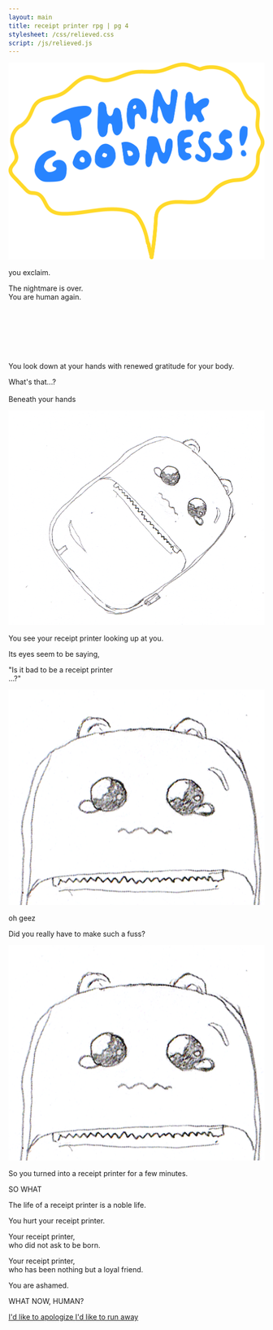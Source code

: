 ```yaml
---
layout: main
title: receipt printer rpg | pg 4
stylesheet: /css/relieved.css
script: /js/relieved.js
---
```



<div class="thankgoodness">
  <p id="goodness">
    <img src="/images/thankgoodness2.png">
  </p>
  <p id="youexclaim">
   you exclaim.
  </p>


  <p id="nightmare">
    The nightmare is over.<br>
    You are human again.<br><br><br><br><br><br><br><br>
    You look down at your hands with renewed gratitude for your body.
  </p>
</div>
<div id="transition">
</div>

<div id="lookdown">
  <div id="handsbox">
  </div>

  <p class="whatsthat">What's that...?<br><br>Beneath your hands</p>

  <div class="boxy">
    <img src="/images/teary-rp.png">
  </div>

  <p>You see your receipt printer looking up at you.</p>

  <p>Its eyes seem to be saying,</p>

  <p id="soterrible">"Is it bad to be a receipt printer<br>...?"</p>

  <div class="boxy">
    <img src="/images/teary-rp-2.png">
  </div>

</div>

<div id="ohgeez"></div>
<div id="regret">
  <p>oh geez</p>
  <p>Did you really have to make such a fuss?</p>
  <div class="boxy">
    <img src="/images/teary-rp-2.png">
  </div>
  <p class="right more-space-top">So you turned into a receipt printer for a few minutes.</p>
  <p class="right">SO WHAT</p>
  <p class="center more-space-top">The life of a receipt printer is a noble life.</p>
</div>
<div id="ohgeezend"></div>

<div id="shame">
<p>You hurt your receipt printer.</p>
<p>Your receipt printer,<br>who did not ask to be born.</p>
<p>Your receipt printer,<br>who has been nothing but a loyal friend.</p>
</div>

<p class="shamed">You are ashamed.</p>

<div class="conclusion">
  <div class="box">
  <p>
    WHAT NOW, HUMAN?
  </p>

  <p class="choices choices-down">
    <a href="/apologize" class="button-4">
      I'd like to apologize
    </a>
    <a href="/flee" class="button-4">
      I'd like to run away
    </a>
  </p>
  </div>
</div>